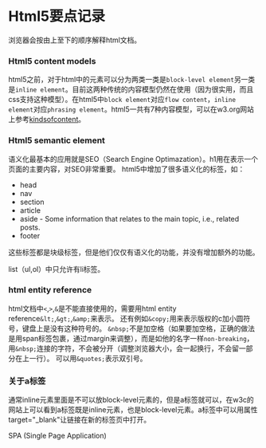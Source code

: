 # Html5要点记录

浏览器会按由上至下的顺序解释html文档。

### Html5 content models
html5之前，对于html中的元素可以分为两类一类是`block-level element`另一类是`inline element`。目前这两种传统的内容模型仍然在使用（因为很实用，而且css支持这种模型）。在html5中`block element`对应`flow content`，`inline element`对应`phrasing element`。html5一共有7种内容模型，可以在w3.org网站上参考[kindsofcontent](https://www.w3.org/TR/html5/dom.html#kinds-of-content)。

### Html5 semantic element
语义化最基本的应用就是SEO（Search Engine Optimazation）。h1用在表示一个页面的主要内容，对SEO非常重要。
html5中增加了很多语义化的标签，如：

* head
* nav
* section
* article
* aside - Some information that relates to the main topic, i.e., related posts.
* footer

这些标签都是块级标签，但是他们仅仅有语义化的功能，并没有增加额外的功能。

list（ul,ol）中只允许有li标签。

### html entity reference
html文档中`<`,`>`,`&`是不能直接使用的，需要用html entity reference`&lt;`,`&gt;`,`&amp;`来表示。
还有例如`&copy;`用来表示版权的c加小圆符号，键盘上是没有这种符号的。
`&nbsp;`不是加空格（如果要加空格，正确的做法是用span标签包裹，通过margin来调整），而是如他的名字一样`non-breaking`，用`&nbsp;`连接的字符，不会被分开（调整浏览器大小，会一起换行，不会留一部分在上一行）。
可以用`&quotes;`表示双引号。

### 关于a标签
通常inline元素里面是不可以放block-level元素的，但是a标签就可以，在w3c的网站上可以看到a标签既是inline元素，也是block-level元素。a标签中可以用属性target="_blank"让链接在新的标签页中打开。

SPA (Single Page Application)